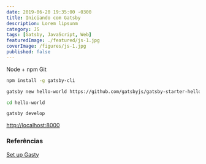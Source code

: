 ```yaml
---
date: 2019-06-20 19:35:00 -0300
title: Iniciando com Gatsby
description: Lorem lipsunm
category: JS
tags: [Gatsby, JavaScript, Web]
featuredImage: ./featured/js-1.jpg
coverImage: /figures/js-1.jpg
published: false
---
```


Node + npm
Git

```bash
npm install -g gatsby-cli
```

```bash
gatsby new hello-world https://github.com/gatsbyjs/gatsby-starter-hello-world
```

```bash
cd hello-world
```

```bash
gatsby develop
```

[http://localhost:8000](http://localhost:8000)

### Referências

[Set up Gasty](https://www.gatsbyjs.org/tutorial/part-zero/)  
